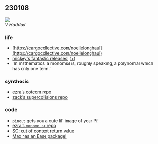 ## 230108

![](https://images.squarespace-cdn.com/content/v1/5ef00a108c147231fcfae8aa/10b3a6ce-432f-44ed-9009-2c7ad740d814/VHaddad_cyano_22_graphite.png?format=1500w)  
*V Haddad*

### life
- [https://cargocollective.com/noellelonghaul](https://cargocollective.com/noellelonghaul)
- [mickey's fantastic releases!](https://secretrow.bandcamp.com/album/localin-take4-v2p2) ([+](http://ghettonaturalistseries.blogspot.com/2015/01/gns-062-lean-high-tail-c30.html))
- 'In mathematics, a monomial is, roughly speaking, a polynomial which has only one term.'

### synthesis
- [ezra's cotccm repo](https://github.com/catfact/cotccm)
- [zack's supercollisions repo](https://github.com/schollz/supercollisions)

### code
- `pinout` gets you a cute lil' image of your Pi!
- [ezra's `monome_sc` repo](https://github.com/catfact/monome_sc)
- [SC: out of context return value](https://sc-users.bham.ac.narkive.com/XcWp0vvY/out-of-context-return-of-value)
- [Max has an Ease package!](https://cycling74.com/articles/take-it-easy-with-the-ease-package)

